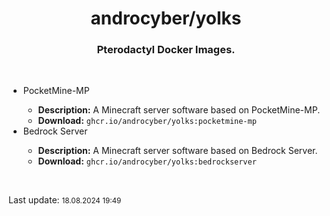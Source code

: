 <h1 align="center">androcyber/yolks</h1>
<h3 align="center">Pterodactyl Docker Images.</h3>
<br>
<p align="center">
  <ul>
    <li>PocketMine-MP</li>
    <ul>
      <li><b>Description:</b> A Minecraft server software based on PocketMine-MP.</li>
      <li><b>Download:</b> <code>ghcr.io/androcyber/yolks:pocketmine-mp</code></li>
    </ul>
    <li>Bedrock Server</li>
    <ul>
      <li><b>Description:</b> A Minecraft server software based on Bedrock Server.</li>
      <li><b>Download:</b> <code>ghcr.io/androcyber/yolks:bedrockserver</code></li>
    </ul>
  </ul>
</p>
<br>
<p>Last update: <small>18.08.2024 19:49</small></p>
